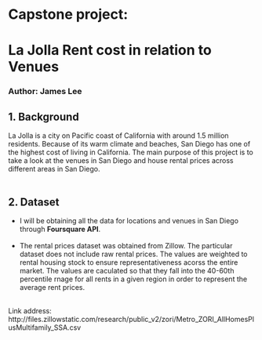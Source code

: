 # Capstone project:
# La Jolla Rent cost in relation to Venues
### Author: James Lee

## 1. Background

La Jolla is a city on Pacific coast of California with around 1.5  million residents. Because of its warm climate and beaches, San Diego has one of the highest cost of living in California. The main purpose of this project is to take a look at the venues in San Diego and house rental prices across different areas in San Diego. 
</br> </br>


## 2. Dataset

* I will be obtaining all the data for locations and venues in San Diego through **Foursquare API**.
</br> </br>
* The rental prices dataset was obtained from Zillow. The particular dataset does not include raw rental prices. The values are weighted to rental housing stock to ensure representativeness acorss the entire market. The values are caculated so that they fall into the 40-60th percentile rnage for all rents in a given region in order to represent the average rent prices.
</br>
Link address: http://files.zillowstatic.com/research/public_v2/zori/Metro_ZORI_AllHomesPlusMultifamily_SSA.csv  

</br>
